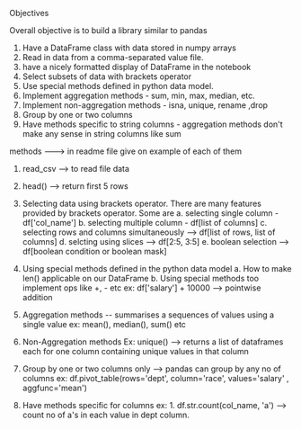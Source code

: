 Objectives

Overall objective is to build a library similar to pandas
1. Have a DataFrame class with data stored in numpy arrays
2. Read in data from a comma-separated value file.
3. have a nicely formatted display of DataFrame in the notebook
4. Select subsets of data with brackets operator
5. Use special methods defined in python data model.
6. Implement aggregation methods - sum, min, max, median, etc.
7. Implement non-aggregation methods - isna, unique, rename ,drop
8. Group by one or two columns
9. Have methods specific to string columns - aggregation methods don't make any sense in string columns like sum

methods ---> in readme file give on example of each of them
1. read_csv --> to read file data

2. head() --> return first 5 rows

3. Selecting data using brackets operator. There are many features 
provided by brackets operator. Some are
    a. selecting single column - df['col_name']
    b. selecting multiple column - df[list of columns]
    c. selecting rows and columns simultaneously --> df[list of rows, list of columns]
    d. selcting using slices --> df[2:5, 3:5]
    e. boolean selection --> df[boolean condition or boolean mask]

4. Using special methods defined in the python data model
    a. How to make len() applicable on our DataFrame
    b. Using special methods too implement ops like +, - etc
            ex: df['salary'] + 10000  --> pointwise addition

5. Aggregation methods -- summarises a sequences of values using a single value
    ex: mean(), median(), sum() etc

6. Non-Aggregation methods
    Ex: unique()  --> returns a list of dataframes each for one column
                    containing unique values in that column

7. Group by one or two columns only --> pandas can group by any no of columns
    ex: df.pivot_table(rows='dept', column='race', values='salary' , aggfunc='mean')

8. Have methods specific for columns
    ex: 1. df.str.count(col_name, 'a') --> count no of a's in each value in dept column.
    
        